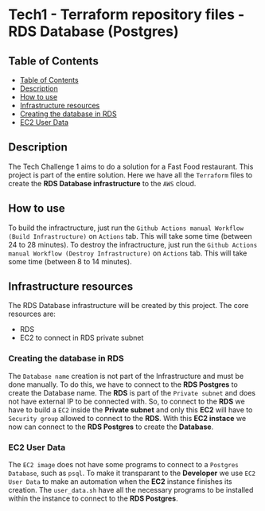 # Tech1 - Terraform repository files - RDS Database (Postgres)

## Table of Contents

- [Table of Contents](#table-of-contents)
- [Description](#description)
- [How to use](#how-to-use)
- [Infrastructure resources](#infrastructure-resources)
 - [Creating the database in RDS](#creating-the-database-in-rds)
 - [EC2 User Data](#ec2-user-data)

## Description

The Tech Challenge 1 aims to do a solution for a Fast Food restaurant. This project is part of the entire solution. Here we have all the `Terraform` files to create the **RDS Database infrastructure** to the `AWS` cloud.

## How to use

To build the infractructure, just run the `Github Actions manual Workflow (Build Infrastructure)` on `Actions` tab. This will take some time (between 24 to 28 minutes). To destroy the infractructure, just run the `Github Actions manual Workflow (Destroy Infrastructure)` on `Actions` tab. This will take some time (between 8 to 14 minutes).

## Infrastructure resources

The RDS Database infrastructure will be created by this project. The core resources are:

- RDS
- EC2 to connect in RDS private subnet

### Creating the database in RDS

The `Database name` creation is not part of the Infrastructure and must be done manually. To do this, we have to connect to the **RDS Postgres** to create the Database name. The **RDS** is part of the `Private subnet` and does not have external IP to be connected with. So, to connect to the **RDS** we have to build a `EC2` inside the **Private subnet** and only this **EC2** will have to `Security group` allowed to connect to the **RDS**. With this **EC2 instace** we now can connect to the **RDS Postgres** to create the **Database**.

### EC2 User Data

The `EC2 image` does not have some programs to connect to a `Postgres Database`, such as `psql`. To make it transparant to the **Developer** we use `EC2 User Data` to make an automation when the **EC2** instance finishes its creation. The `user_data.sh` have all the necessary programs to be installed within the instance to connect to the **RDS Postgres**.
